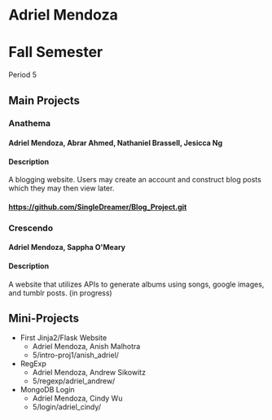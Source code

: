 # Adriel Mendoza
# Fall Semester
Period 5
## Main Projects
### Anathema
#### Adriel Mendoza, Abrar Ahmed, Nathaniel Brassell, Jesicca Ng
#### Description
A blogging website. Users may create an account and construct blog posts which they may then view later. 
#### https://github.com/SingleDreamer/Blog_Project.git
### Crescendo
#### Adriel Mendoza, Sappha O'Meary
#### Description
A website that utilizes APIs to generate albums using songs, google images, and tumblr posts. (in progress)
## Mini-Projects
- First Jinja2/Flask Website
  - Adriel Mendoza, Anish Malhotra
  - 5/intro-proj1/anish_adriel/ 
- RegExp
  - Adriel Mendoza, Andrew Sikowitz
  - 5/regexp/adriel_andrew/
- MongoDB Login
  - Adriel Mendoza, Cindy Wu
  - 5/login/adriel_cindy/



